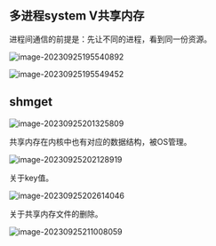 ##  多进程system V共享内存

进程间通信的前提是：先让不同的进程，看到同一份资源。

![image-20230925195540892](E:\markdown\图片\image-20230925195540892.png)

![image-20230925195549452](E:\markdown\图片\image-20230925195549452.png)

##  shmget



![image-20230925201325809](E:\markdown\图片\image-20230925201325809.png)

 共享内存在内核中也有对应的数据结构，被OS管理。

![image-20230925202128919](E:\markdown\图片\image-20230925202128919.png)

关于key值。

![image-20230925202614046](E:\markdown\图片\image-20230925202614046.png)

关于共享内存文件的删除。

![image-20230925211008059](E:\markdown\图片\image-20230925211008059.png)